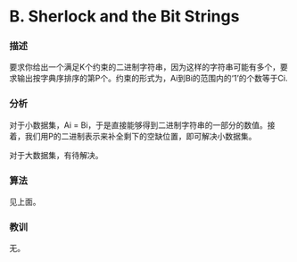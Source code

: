 ﻿# B. Sherlock and the Bit Strings

### 描述

要求你给出一个满足K个约束的二进制字符串，因为这样的字符串可能有多个，要求输出按字典序排序的第P个。约束的形式为，Ai到Bi的范围内的‘1’的个数等于Ci.

### 分析

对于小数据集，Ai = Bi，于是直接能够得到二进制字符串的一部分的数值。接着，我们用P的二进制表示来补全剩下的空缺位置，即可解决小数据集。

对于大数据集，有待解决。

### 算法

见上面。

### 教训

无。
